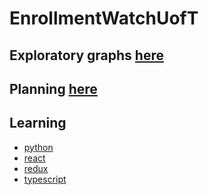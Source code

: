 # EnrollmentWatchUofT

## Exploratory graphs [here](./stat/README.md)

## Planning [here](./learn/planning.md)

## Learning 
+ [python](./learn/python_notes.md)
+ [react](./learn/react_notes.md)
+ [redux](./learn/redux_notes.md)
+ [typescript](./learn/typescript_notes.md)

